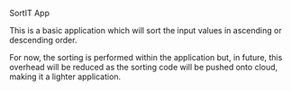 SortIT App

This is a basic application which will sort the input values in ascending or descending order.

For now, the sorting is performed within the application but, in future, this overhead will be reduced as the sorting code will be pushed onto cloud, making it a lighter application.

